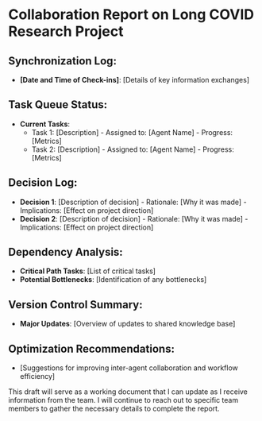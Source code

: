 # Collaboration Report on Long COVID Research Project

## Synchronization Log:
- **[Date and Time of Check-ins]**: [Details of key information exchanges]

## Task Queue Status:
- **Current Tasks**:
  - Task 1: [Description] - Assigned to: [Agent Name] - Progress: [Metrics]
  - Task 2: [Description] - Assigned to: [Agent Name] - Progress: [Metrics]

## Decision Log:
- **Decision 1**: [Description of decision] - Rationale: [Why it was made] - Implications: [Effect on project direction]
- **Decision 2**: [Description of decision] - Rationale: [Why it was made] - Implications: [Effect on project direction]

## Dependency Analysis:
- **Critical Path Tasks**: [List of critical tasks]
- **Potential Bottlenecks**: [Identification of any bottlenecks]

## Version Control Summary:
- **Major Updates**: [Overview of updates to shared knowledge base]

## Optimization Recommendations:
- [Suggestions for improving inter-agent collaboration and workflow efficiency]

This draft will serve as a working document that I can update as I receive information from the team. I will continue to reach out to specific team members to gather the necessary details to complete the report.
